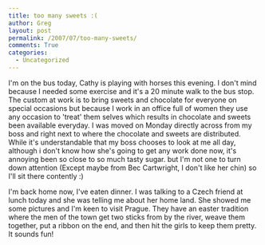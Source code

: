 ```yaml
---
title: too many sweets :(
author: Greg
layout: post
permalink: /2007/07/too-many-sweets/
comments: True
categories:
  - Uncategorized
---
```

I'm on the bus today, Cathy is playing with horses this evening. I don't mind because I needed some exercise and it's a 20 minute walk to the bus stop. The custom at work is to bring sweets and chocolate for everyone on special occasions but because I work in an office full of women they use any occasion to 'treat' them selves which results in chocolate and sweets been available everyday. I was moved on Monday directly across from my boss and right next to where the chocolate and sweets are distributed. While it's understandable that my boss chooses to look at me all day, although i don't know how she's going to get any work done now, it's annoying been so close to so much tasty sugar. but I'm not one to turn down attention (Except maybe from Bec Cartwright, I don't like her chin) so I'll sit there contently :)

I'm back home now, I've eaten dinner. I was talking to a Czech friend at lunch today and she was telling me about her home land. She showed me some pictures and I'm keen to visit Prague. They have an easter tradition where the men of the town get two sticks from by the river, weave them together, put a ribbon on the end, and then hit the girls to keep them pretty. It sounds fun!